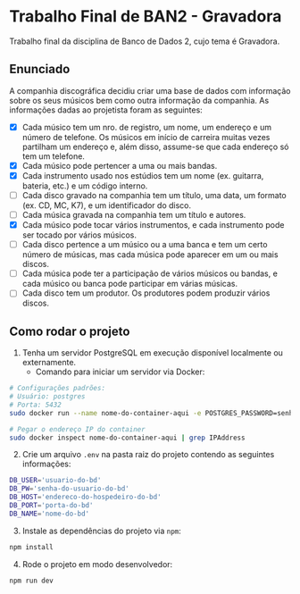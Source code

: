 # Trabalho Final de BAN2 - Gravadora

Trabalho final da disciplina de Banco de Dados 2, cujo tema é Gravadora.

## Enunciado

A companhia discográfica decidiu criar uma base de dados com informação sobre os seus
músicos bem como outra informação da companhia. As informações dadas ao projetista foram
as seguintes:
- [x] Cada músico tem um nro. de registro, um nome, um endereço e um número de
telefone. Os músicos em início de carreira muitas vezes partilham um endereço e,
além disso, assume-se que cada endereço só tem um telefone.
- [x] Cada músico pode pertencer a uma ou mais bandas.
- [x] Cada instrumento usado nos estúdios tem um nome (ex. guitarra, bateria, etc.) e um
código interno.
- [ ] Cada disco gravado na companhia tem um título, uma data, um formato (ex. CD, MC,
K7), e um identificador do disco.
- [ ] Cada música gravada na companhia tem um título e autores.
- [x] Cada músico pode tocar vários instrumentos, e cada instrumento pode ser tocado por
vários músicos.
- [ ] Cada disco pertence a um músico ou a uma banca e tem um certo número de músicas,
mas cada música pode aparecer em um ou mais discos.
- [ ] Cada música pode ter a participação de vários músicos ou bandas, e cada músico ou
banca pode participar em várias músicas.
- [ ] Cada disco tem um produtor. Os produtores podem produzir vários discos.

## Como rodar o projeto

1. Tenha um servidor PostgreSQL em execução disponível localmente ou externamente.
    * Comando para iniciar um servidor via Docker:
```bash
# Configurações padrões:
# Usuário: postgres
# Porta: 5432
sudo docker run --name nome-do-container-aqui -e POSTGRES_PASSWORD=senha-aqui -d postgres

# Pegar o endereço IP do container
sudo docker inspect nome-do-container-aqui | grep IPAddress
```
2. Crie um arquivo `.env` na pasta raiz do projeto contendo as seguintes informações:
```bash
DB_USER='usuario-do-bd'
DB_PW='senha-do-usuario-do-bd'
DB_HOST='endereco-do-hospedeiro-do-bd'
DB_PORT='porta-do-bd'
DB_NAME='nome-do-bd'
```
3. Instale as dependências do projeto via `npm`:
```bash
npm install
```
4. Rode o projeto em modo desenvolvedor:
```bash
npm run dev
```